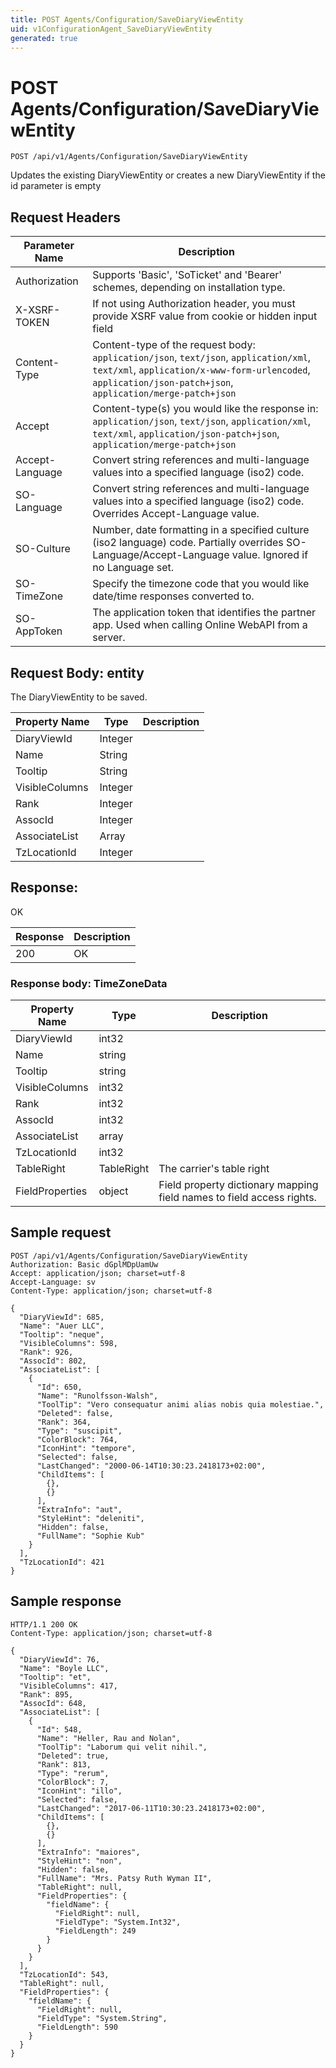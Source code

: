 ```yaml
---
title: POST Agents/Configuration/SaveDiaryViewEntity
uid: v1ConfigurationAgent_SaveDiaryViewEntity
generated: true
---
```


# POST Agents/Configuration/SaveDiaryViewEntity

```http
POST /api/v1/Agents/Configuration/SaveDiaryViewEntity
```

Updates the existing DiaryViewEntity or creates a new DiaryViewEntity if the id parameter is empty








## Request Headers

| Parameter Name | Description |
|----------------|-------------|
| Authorization  | Supports 'Basic', 'SoTicket' and 'Bearer' schemes, depending on installation type. |
| X-XSRF-TOKEN   | If not using Authorization header, you must provide XSRF value from cookie or hidden input field |
| Content-Type | Content-type of the request body: `application/json`, `text/json`, `application/xml`, `text/xml`, `application/x-www-form-urlencoded`, `application/json-patch+json`, `application/merge-patch+json` |
| Accept         | Content-type(s) you would like the response in: `application/json`, `text/json`, `application/xml`, `text/xml`, `application/json-patch+json`, `application/merge-patch+json` |
| Accept-Language | Convert string references and multi-language values into a specified language (iso2) code. |
| SO-Language | Convert string references and multi-language values into a specified language (iso2) code. Overrides Accept-Language value. |
| SO-Culture | Number, date formatting in a specified culture (iso2 language) code. Partially overrides SO-Language/Accept-Language value. Ignored if no Language set. |
| SO-TimeZone | Specify the timezone code that you would like date/time responses converted to. |
| SO-AppToken | The application token that identifies the partner app. Used when calling Online WebAPI from a server. |

## Request Body: entity 

The DiaryViewEntity to be saved. 

| Property Name | Type |  Description |
|----------------|------|--------------|
| DiaryViewId | Integer |  |
| Name | String |  |
| Tooltip | String |  |
| VisibleColumns | Integer |  |
| Rank | Integer |  |
| AssocId | Integer |  |
| AssociateList | Array |  |
| TzLocationId | Integer |  |

## Response:

OK

| Response | Description |
|----------------|-------------|
| 200 | OK |

### Response body: TimeZoneData

| Property Name | Type |  Description |
|----------------|------|--------------|
| DiaryViewId | int32 |  |
| Name | string |  |
| Tooltip | string |  |
| VisibleColumns | int32 |  |
| Rank | int32 |  |
| AssocId | int32 |  |
| AssociateList | array |  |
| TzLocationId | int32 |  |
| TableRight | TableRight | The carrier's table right |
| FieldProperties | object | Field property dictionary mapping field names to field access rights. |

## Sample request

```http!
POST /api/v1/Agents/Configuration/SaveDiaryViewEntity
Authorization: Basic dGplMDpUamUw
Accept: application/json; charset=utf-8
Accept-Language: sv
Content-Type: application/json; charset=utf-8

{
  "DiaryViewId": 685,
  "Name": "Auer LLC",
  "Tooltip": "neque",
  "VisibleColumns": 598,
  "Rank": 926,
  "AssocId": 802,
  "AssociateList": [
    {
      "Id": 650,
      "Name": "Runolfsson-Walsh",
      "ToolTip": "Vero consequatur animi alias nobis quia molestiae.",
      "Deleted": false,
      "Rank": 364,
      "Type": "suscipit",
      "ColorBlock": 764,
      "IconHint": "tempore",
      "Selected": false,
      "LastChanged": "2000-06-14T10:30:23.2418173+02:00",
      "ChildItems": [
        {},
        {}
      ],
      "ExtraInfo": "aut",
      "StyleHint": "deleniti",
      "Hidden": false,
      "FullName": "Sophie Kub"
    }
  ],
  "TzLocationId": 421
}
```

## Sample response

```http_
HTTP/1.1 200 OK
Content-Type: application/json; charset=utf-8

{
  "DiaryViewId": 76,
  "Name": "Boyle LLC",
  "Tooltip": "et",
  "VisibleColumns": 417,
  "Rank": 895,
  "AssocId": 648,
  "AssociateList": [
    {
      "Id": 548,
      "Name": "Heller, Rau and Nolan",
      "ToolTip": "Laborum qui velit nihil.",
      "Deleted": true,
      "Rank": 813,
      "Type": "rerum",
      "ColorBlock": 7,
      "IconHint": "illo",
      "Selected": false,
      "LastChanged": "2017-06-11T10:30:23.2418173+02:00",
      "ChildItems": [
        {},
        {}
      ],
      "ExtraInfo": "maiores",
      "StyleHint": "non",
      "Hidden": false,
      "FullName": "Mrs. Patsy Ruth Wyman II",
      "TableRight": null,
      "FieldProperties": {
        "fieldName": {
          "FieldRight": null,
          "FieldType": "System.Int32",
          "FieldLength": 249
        }
      }
    }
  ],
  "TzLocationId": 543,
  "TableRight": null,
  "FieldProperties": {
    "fieldName": {
      "FieldRight": null,
      "FieldType": "System.String",
      "FieldLength": 590
    }
  }
}
```